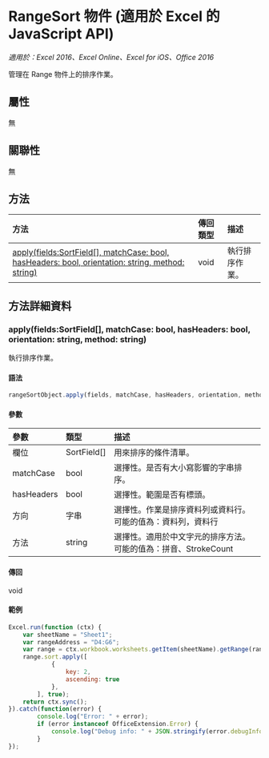 # <a name="rangesort-object-(javascript-api-for-excel)"></a>RangeSort 物件 (適用於 Excel 的 JavaScript API)

_適用於：Excel 2016、Excel Online、Excel for iOS、Office 2016_

管理在 Range 物件上的排序作業。

## <a name="properties"></a>屬性

無

## <a name="relationships"></a>關聯性
無


## <a name="methods"></a>方法

| 方法           | 傳回類型    |描述|
|:---------------|:--------|:----------|
|[apply(fields:SortField[], matchCase: bool, hasHeaders: bool, orientation: string, method: string)](#applyfields-sortfield-matchcase-bool-hasheaders-bool-orientation-string-method-string)|void|執行排序作業。|

## <a name="method-details"></a>方法詳細資料


### <a name="apply(fields:-sortfield[],-matchcase:-bool,-hasheaders:-bool,-orientation:-string,-method:-string)"></a>apply(fields:SortField[], matchCase: bool, hasHeaders: bool, orientation: string, method: string)
執行排序作業。

#### <a name="syntax"></a>語法
```js
rangeSortObject.apply(fields, matchCase, hasHeaders, orientation, method);
```

#### <a name="parameters"></a>參數
| 參數	    | 類型	   |描述|
|:---------------|:--------|:----------|
|欄位|SortField[]|用來排序的條件清單。|
|matchCase|bool|選擇性。是否有大小寫影響的字串排序。|
|hasHeaders|bool|選擇性。範圍是否有標頭。|
|方向|字串|選擇性。作業是排序資料列或資料行。可能的值為：資料列，資料行|
|方法|string|選擇性。適用於中文字元的排序方法。可能的值為：拼音、StrokeCount|

#### <a name="returns"></a>傳回
void

#### <a name="examples"></a>範例
```js
Excel.run(function (ctx) { 
    var sheetName = "Sheet1";
    var rangeAddress = "D4:G6";
    var range = ctx.workbook.worksheets.getItem(sheetName).getRange(rangeAddress);
    range.sort.apply([ 
            {
                key: 2,
                ascending: true
            },
        ], true);
    return ctx.sync(); 
}).catch(function(error) {
        console.log("Error: " + error);
        if (error instanceof OfficeExtension.Error) {
            console.log("Debug info: " + JSON.stringify(error.debugInfo));
        }
});
```